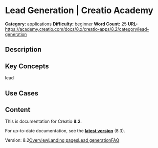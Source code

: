 # Lead Generation | Creatio Academy

**Category:** applications **Difficulty:** beginner **Word Count:** 25 **URL:**
https://academy.creatio.com/docs/8.x/creatio-apps/8.2/category/lead-generation

## Description

## Key Concepts

lead

## Use Cases

## Content

This is documentation for Creatio **8.2**.

For up-to-date documentation, see the
**[latest version](/docs/8.x/creatio-apps/category/lead-generation)** (8.3).

Version:
8.2[Overview](/docs/8.x/creatio-apps/8.2/products/marketing-tools/lead-generation/lead-generation-overview)[Landing pages](/docs/8.x/creatio-apps/8.2/category/landing-pages)[Lead generation](/docs/8.x/creatio-apps/8.2/category/lead-generation-1)[FAQ](/docs/8.x/creatio-apps/8.2/products/marketing-tools/lead-generation/lead-generation-faq)
